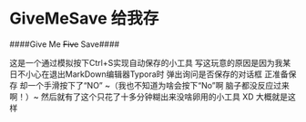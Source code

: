 # GiveMeSave 给我存
####Give Me ~~Five~~ Save####

这是一个通过模拟按下Ctrl+S实现自动保存的小工具
写这玩意的原因是因为我某日不小心在退出MarkDown编辑器Typora时
弹出询问是否保存的对话框 正准备保存 却一个手滑按下了“NO”
~（我也不知道为啥会按下“No”啊 脑子都没反应过来啊！）~
然后就有了这个只花了十多分钟糊出来没啥卵用的小工具
XD 大概就是这样

